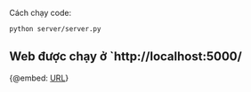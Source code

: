 Cách chạy code:
``` bash
python server/server.py
```
Web được chạy ở `http://localhost:5000/
---
{@embed: [URL](https://www.youtube.com/watch?v=4skx2k6eSAk)}



